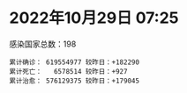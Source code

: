 
# 2022年10月29日 07:25
感染国家总数：198
```
累计确诊： 619554977 较昨日：+182290
累计死亡：   6578514 较昨日：+927
累计治愈： 576129375 较昨日：+179045
```
<div id="main" style="width:100%;height:800px;margin-bottom:10px;"></div>
<div id="second" style="width:100%;height:1000px;margin-bottom:10px;"></div>
<div id="third" style="width:100%;height:1000px;margin-bottom:10px;"></div>
<div id="last" style="width:100%;height:3000px;"></div>

<script>
import * as echarts from "echarts";
export default {
  mounted () {
    this.chart = echarts.init(document.getElementById("main"), "dark")
    this.secondChart = echarts.init(document.getElementById("second"), "dark")
    this.thirdChart = echarts.init(document.getElementById("third"), "dark")
    this.lastChart = echarts.init(document.getElementById("last"), "dark")
    var option = {
      tooltip: { trigger: "axis", axisPointer: { type: "shadow" } },
      legend: {},
      grid: { left: "3%", right: "4%", bottom: "3%", containLabel: true },
      xAxis: { type: "value" },
      yAxis: {
        type: "category", data: ["意大利","英国","韩国","巴西","德国","法国","印度","美国",]
      },
      series: [
        { name: "新增确诊", type: "bar", stack: "total", label: { show: true }, emphasis: { focus: "series" }, data: [29037,267,0,0,0,25783,0,17637,] }, 
        { name: "累计确诊", type: "bar", stack: "total", label: { show: true }, emphasis: { focus: "series" }, data: [23504224,24122909,25466992,34857648,35523412,36770438,44649088,99299591,] }, 
        { name: "新增死亡", type: "bar", stack: "total", label: { show: true }, emphasis: { focus: "series" }, data: [85,0,0,0,0,61,0,165,] }, 
        { name: "累计死亡", type: "bar", stack: "total", label: { show: true }, emphasis: { focus: "series" }, data: [179025,209939,29100,688013,153377,156832,528999,1094761,] }, 
        { name: "累计治愈", type: "bar", stack: "total", label: { show: true }, emphasis: { focus: "series" }, data: [22849293,24692,24950701,34038995,33772800,35666856,44100691,96770614,] },]
    }
    this.chart.setOption(option);
    var secondOption = {
      tooltip: { trigger: "axis", axisPointer: { type: "shadow" } },
      legend: {},
      grid: { left: "3%", right: "4%", bottom: "3%", containLabel: true },
      xAxis: { type: "value" },
      yAxis: {
        type: "category", data: ["墨西哥","伊朗","荷兰","阿根廷","澳大利亚","越南","西班牙","土耳其","俄罗斯","日本",]
      },
      series: [
        { name: "新增确诊", type: "bar", stack: "total", label: { show: true }, emphasis: { focus: "series" }, data: [0,106,0,0,273,2549,23753,0,7606,39254,] }, 
        { name: "累计确诊", type: "bar", stack: "total", label: { show: true }, emphasis: { focus: "series" }, data: [7108686,7557240,8505321,9717546,10374125,11501906,13511768,16919638,21409815,22188117,] }, 
        { name: "新增死亡", type: "bar", stack: "total", label: { show: true }, emphasis: { focus: "series" }, data: [0,3,0,0,1,0,220,0,78,51,] }, 
        { name: "累计死亡", type: "bar", stack: "total", label: { show: true }, emphasis: { focus: "series" }, data: [330353,144565,22784,129979,15657,43162,115078,101203,389950,46536,] }, 
        { name: "累计治愈", type: "bar", stack: "total", label: { show: true }, emphasis: { focus: "series" }, data: [6381688,7331432,8399552,9582333,10216900,10602546,13294994,16818435,20775589,20484651,] },]
    }
    this.secondChart.setOption(secondOption);
    var thirdOption = {
      tooltip: { trigger: "axis", axisPointer: { type: "shadow" } },
      legend: {},
      grid: { left: "3%", right: "4%", bottom: "3%", containLabel: true },
      xAxis: { type: "value" },
      yAxis: {
        type: "category", data: ["泰国","智利","马来西亚","希腊","乌克兰","奥地利","葡萄牙","哥伦比亚","波兰","印度尼西亚",]
      },
      series: [
        { name: "新增确诊", type: "bar", stack: "total", label: { show: true }, emphasis: { focus: "series" }, data: [0,7131,0,0,0,5102,0,0,790,3015,] }, 
        { name: "累计确诊", type: "bar", stack: "total", label: { show: true }, emphasis: { focus: "series" }, data: [4689897,4744343,4890437,5135200,5296254,5426408,5518155,6309716,6339321,6484764,] }, 
        { name: "新增死亡", type: "bar", stack: "total", label: { show: true }, emphasis: { focus: "series" }, data: [0,25,0,0,0,17,0,0,12,22,] }, 
        { name: "累计死亡", type: "bar", stack: "total", label: { show: true }, emphasis: { focus: "series" }, data: [32922,61632,36462,33574,110008,20963,25209,141837,118107,158544,] }, 
        { name: "累计治愈", type: "bar", stack: "total", label: { show: true }, emphasis: { focus: "series" }, data: [4649509,4665063,4825255,5040480,5125616,5330927,5465228,6137878,5335940,6303477,] },]
    }
    this.thirdChart.setOption(thirdOption);
    var lastOption = {
      tooltip: { trigger: "axis", axisPointer: { type: "shadow" } },
      legend: {},
      grid: { left: "3%", right: "4%", bottom: "3%", containLabel: true },
      xAxis: { type: "value" },
      yAxis: {
        type: "category", data: ["朝鲜","西撒哈拉","蒙特塞拉特岛","梵蒂冈","红宝石公主号","钻石公主号","圣文森特岛","列支敦士登公国","安圭拉","圣多美和普林西比","特克斯和凯科斯群岛","圣基茨和尼维斯","乍得","塞拉利昂","利比里亚","科摩罗","几内亚比绍","安提瓜和巴布达","尼日尔","厄立特里亚","也门","冈比亚","摩纳哥","中非共和国","吉布提","多米尼克","萨摩亚","赤道几内亚","塔吉克斯坦","南苏丹","尼加拉瓜","格林纳达","直布罗陀","圣马力诺","布基纳法索","东帝汶","刚果（布）","索马里","贝宁","圣卢西亚","马里","海地","莱索托","巴哈马","几内亚","多哥","坦桑尼亚","毛里求斯","阿鲁巴","巴布亚新几内亚","安道尔","加蓬","塞舌尔","布隆迪","叙利亚","不丹","佛得角","毛里塔尼亚","苏丹","马达加斯加","斐济","伯利兹","圭亚那","斯威士兰","新喀里多尼亚","法属波利尼西亚","苏里南","科特迪瓦","马拉维","塞内加尔","刚果（金）","法属圭亚那","巴巴多斯","安哥拉","马耳他","喀麦隆","卢旺达","柬埔寨","波多黎各","牙买加","乌干达","纳米比亚","加纳","特立尼达和多巴哥","马尔代夫","萨尔瓦多","阿富汗","冰岛","吉尔吉斯斯坦","老挝","马提尼克岛","莫桑比克","文莱","乌兹别克斯坦","津巴布韦","尼日利亚","阿尔及利亚","黑山","卢森堡","博茨瓦纳","阿尔巴尼亚","赞比亚","肯尼亚","北马其顿","阿曼","波黑","亚美尼亚","洪都拉斯","卡塔尔","埃塞俄比亚","利比亚","埃及","委内瑞拉","摩尔多瓦","塞浦路斯","爱沙尼亚","巴勒斯坦","缅甸","多米尼加","科威特","斯里兰卡","巴林","巴拉圭","沙特阿拉伯","阿塞拜疆","拉脱维亚","蒙古国","巴拿马","乌拉圭","白俄罗斯","尼泊尔","厄瓜多尔","阿联酋","玻利维亚","古巴","哥斯达黎加","危地马拉","突尼斯","黎巴嫩","斯洛文尼亚","克罗地亚","摩洛哥","立陶宛","保加利亚","芬兰","哈萨克斯坦","挪威","巴基斯坦","爱尔兰","约旦","格鲁吉亚","新西兰","斯洛伐克","孟加拉国","新加坡","匈牙利","塞尔维亚","伊拉克","瑞典","丹麦","罗马尼亚","菲律宾","南非","秘鲁","捷克","瑞士","加拿大","比利时","以色列",]
      },
      series: [
        { name: "新增确诊", type: "bar", stack: "total", label: { show: true }, emphasis: { focus: "series" }, data: [0,0,0,0,0,0,0,0,0,0,0,0,0,0,0,0,0,0,0,0,0,0,0,0,0,0,0,0,0,0,0,0,0,0,0,0,0,0,0,0,0,0,0,0,0,0,0,0,0,0,0,0,0,0,0,0,0,0,0,0,0,0,0,0,0,0,0,0,0,0,0,0,0,0,13,0,0,0,0,0,0,0,0,0,0,0,148,0,0,0,0,0,0,0,0,0,9,68,0,0,22,0,66,44,0,30,0,0,406,25,0,0,0,0,2821,0,0,176,0,0,14,243,0,237,49,496,0,0,0,0,12,0,333,0,1,0,0,0,206,952,330,26,413,0,0,0,0,0,1942,0,0,0,175,0,5301,0,1908,0,0,584,439,1557,410,0,0,0,0,0,531,] }, 
        { name: "累计确诊", type: "bar", stack: "total", label: { show: true }, emphasis: { focus: "series" }, data: [1,10,11,29,620,712,2298,3026,3866,6266,6429,6548,7620,7754,7988,8762,8848,9106,9931,10187,11939,12508,14936,15260,15690,15760,15946,17171,17786,17823,18491,19536,20121,21565,21631,23300,24837,27237,27782,29550,32723,33811,34490,37364,38047,39293,39804,40589,43291,45393,46535,48914,49035,50470,57356,62331,62397,63333,63473,66706,68264,68943,71436,73526,74377,76758,81185,87731,88073,88679,93027,94259,103014,103131,115307,121652,132556,137981,151732,151931,169396,169908,170573,184713,185280,201785,202756,206356,206399,216223,223728,230431,237656,244551,257893,266043,270826,282617,297757,326344,332911,333674,339036,344075,398775,399891,445100,456988,467980,493937,507034,515645,545777,593246,599118,606498,620816,631235,647205,661787,671051,689256,717628,821777,823149,951164,984614,989608,989629,994037,1000538,1008035,1036693,1109309,1111279,1133096,1139274,1146152,1218474,1231922,1246375,1265549,1267507,1277342,1348737,1394619,1464520,1573922,1672319,1746997,1780691,1831233,1852223,2034866,2091889,2141513,2401945,2461247,2611580,3135747,3285833,4000783,4027567,4153919,4156497,4211438,4314718,4612239,4681757,] }, 
        { name: "新增死亡", type: "bar", stack: "total", label: { show: true }, emphasis: { focus: "series" }, data: [0,0,0,0,0,0,0,0,0,0,0,0,0,0,0,0,0,0,0,0,0,0,0,0,0,0,0,0,0,0,0,0,0,0,0,0,0,0,0,0,0,0,0,0,0,0,0,0,0,0,0,0,0,0,0,0,0,0,0,0,0,0,0,0,0,0,0,0,0,0,0,0,0,0,0,0,0,0,0,0,0,0,0,0,0,0,0,0,0,0,0,0,0,0,0,0,0,0,0,0,0,0,0,0,0,0,0,0,0,0,0,0,0,0,3,0,0,0,0,0,2,3,0,2,1,3,0,0,0,0,0,0,0,0,0,0,0,0,2,4,4,0,4,0,0,0,0,0,34,0,0,0,6,0,2,0,11,0,0,9,5,38,54,0,0,0,0,0,0,] }, 
        { name: "累计死亡", type: "bar", stack: "total", label: { show: true }, emphasis: { focus: "series" }, data: [1,1,1,0,10,13,12,59,12,77,36,46,194,126,294,161,176,146,312,103,2158,372,63,113,189,74,29,183,125,138,225,237,108,119,387,138,386,1361,163,404,742,857,706,833,456,290,845,1030,232,668,155,306,171,38,3163,21,410,997,4972,1411,878,687,1281,1422,314,649,1390,827,2683,1968,1445,411,560,1917,808,1935,1467,3056,2609,3320,3628,4080,1460,4249,308,4230,7820,213,2991,758,1047,2224,225,1637,5606,3155,6881,2785,1133,2790,3592,4017,5678,9564,4260,16169,8706,11037,684,7572,6437,24613,5820,11887,1194,2739,5404,19480,4384,2566,16779,1527,19598,9403,9943,6051,2179,8506,7515,7118,12019,35920,2348,22239,8530,8990,19880,29257,10704,6882,17121,16281,9391,37857,6568,13692,4208,30625,8006,14122,16900,3085,20592,29417,1672,47938,17220,25358,20628,7321,67179,63959,102311,216909,41567,14237,46025,32902,11759,] }, 
        { name: "累计治愈", type: "bar", stack: "total", label: { show: true }, emphasis: { focus: "series" }, data: [0,9,2,29,0,699,2233,2948,3849,6186,6364,6482,4874,4393,7682,8421,8642,8954,8890,10080,9124,12028,14800,14615,15427,15673,1605,16786,17264,17335,4225,19248,16579,21272,21143,23102,24006,13182,27464,29095,31896,32177,25980,36253,37118,38995,183,38918,42438,43982,46251,48363,47995,50183,54179,61564,61923,62167,57579,65278,66323,68239,70123,72024,73915,33500,49626,86879,84974,86609,83534,11254,102024,101155,113741,118616,131061,134918,129614,99392,100431,165763,168807,179927,163687,179410,180421,75685,196406,7660,0,228146,222140,241486,251904,259388,182412,279347,288991,322955,327739,329627,332969,334249,384669,377626,434017,132498,465262,472081,500555,442182,539255,504142,586803,524990,614962,597898,642571,658586,654253,685409,697990,807822,812889,936895,981717,980283,981066,985592,987914,970657,1015638,1065194,1102683,860711,1118206,983630,1087587,1206507,1226291,1249041,1247656,1229468,1300180,1380159,1458962,1538689,1656517,1731007,1637293,1812785,1828391,1979343,1997960,2061999,2362405,2435588,2566711,3117794,3211336,3915139,3912506,3933660,4104873,4071800,4202995,4509052,4661697,] },]
    }
    this.lastChart.setOption(lastOption);

    window.onresize = () => {
      this.chart.resize()
      this.secondChart.resize()
      this.thirdChart.resize()
      this.lastChart.resize()
    }
  }
};
</script>

|国家|新增确诊|累计确诊|新增死亡|累计死亡|累计治愈|
|:--:|---:|---:|---:|---:|---:|
|美国|17637|99299591|165|1094761|96770614|
|印度|0|44649088|0|528999|44100691|
|法国|25783|36770438|61|156832|35666856|
|德国|0|35523412|0|153377|33772800|
|巴西|0|34857648|0|688013|34038995|
|韩国|0|25466992|0|29100|24950701|
|英国|267|24122909|0|209939|24692|
|意大利|29037|23504224|85|179025|22849293|
|日本|39254|22188117|51|46536|20484651|
|俄罗斯|7606|21409815|78|389950|20775589|
|土耳其|0|16919638|0|101203|16818435|
|西班牙|23753|13511768|220|115078|13294994|
|越南|2549|11501906|0|43162|10602546|
|澳大利亚|273|10374125|1|15657|10216900|
|阿根廷|0|9717546|0|129979|9582333|
|荷兰|0|8505321|0|22784|8399552|
|伊朗|106|7557240|3|144565|7331432|
|墨西哥|0|7108686|0|330353|6381688|
|印度尼西亚|3015|6484764|22|158544|6303477|
|波兰|790|6339321|12|118107|5335940|
|哥伦比亚|0|6309716|0|141837|6137878|
|葡萄牙|0|5518155|0|25209|5465228|
|奥地利|5102|5426408|17|20963|5330927|
|乌克兰|0|5296254|0|110008|5125616|
|希腊|0|5135200|0|33574|5040480|
|马来西亚|0|4890437|0|36462|4825255|
|智利|7131|4744343|25|61632|4665063|
|泰国|0|4689897|0|32922|4649509|
|以色列|531|4681757|0|11759|4661697|
|比利时|0|4612239|0|32902|4509052|
|加拿大|0|4314718|0|46025|4202995|
|瑞士|0|4211438|0|14237|4071800|
|捷克|0|4156497|0|41567|4104873|
|秘鲁|0|4153919|0|216909|3933660|
|南非|410|4027567|54|102311|3912506|
|菲律宾|1557|4000783|38|63959|3915139|
|罗马尼亚|439|3285833|5|67179|3211336|
|丹麦|584|3135747|9|7321|3117794|
|瑞典|0|2611580|0|20628|2566711|
|伊拉克|0|2461247|0|25358|2435588|
|塞尔维亚|1908|2401945|11|17220|2362405|
|匈牙利|0|2141513|0|47938|2061999|
|新加坡|5301|2091889|2|1672|1997960|
|孟加拉国|0|2034866|0|29417|1979343|
|斯洛伐克|175|1852223|6|20592|1828391|
|新西兰|0|1831233|0|3085|1812785|
|格鲁吉亚|0|1780691|0|16900|1637293|
|约旦|0|1746997|0|14122|1731007|
|爱尔兰|1942|1672319|34|8006|1656517|
|巴基斯坦|0|1573922|0|30625|1538689|
|挪威|0|1464520|0|4208|1458962|
|哈萨克斯坦|0|1394619|0|13692|1380159|
|芬兰|0|1348737|0|6568|1300180|
|保加利亚|0|1277342|0|37857|1229468|
|立陶宛|413|1267507|4|9391|1247656|
|摩洛哥|26|1265549|0|16281|1249041|
|克罗地亚|330|1246375|4|17121|1226291|
|斯洛文尼亚|952|1231922|4|6882|1206507|
|黎巴嫩|206|1218474|2|10704|1087587|
|突尼斯|0|1146152|0|29257|983630|
|危地马拉|0|1139274|0|19880|1118206|
|哥斯达黎加|0|1133096|0|8990|860711|
|古巴|1|1111279|0|8530|1102683|
|玻利维亚|0|1109309|0|22239|1065194|
|阿联酋|333|1036693|0|2348|1015638|
|厄瓜多尔|0|1008035|0|35920|970657|
|尼泊尔|12|1000538|0|12019|987914|
|白俄罗斯|0|994037|0|7118|985592|
|乌拉圭|0|989629|0|7515|981066|
|巴拿马|0|989608|0|8506|980283|
|蒙古国|0|984614|0|2179|981717|
|拉脱维亚|496|951164|3|6051|936895|
|阿塞拜疆|49|823149|1|9943|812889|
|沙特阿拉伯|237|821777|2|9403|807822|
|巴拉圭|0|717628|0|19598|697990|
|巴林|243|689256|3|1527|685409|
|斯里兰卡|14|671051|2|16779|654253|
|科威特|0|661787|0|2566|658586|
|多米尼加|0|647205|0|4384|642571|
|缅甸|176|631235|0|19480|597898|
|巴勒斯坦|0|620816|0|5404|614962|
|爱沙尼亚|0|606498|0|2739|524990|
|塞浦路斯|2821|599118|3|1194|586803|
|摩尔多瓦|0|593246|0|11887|504142|
|委内瑞拉|0|545777|0|5820|539255|
|埃及|0|515645|0|24613|442182|
|利比亚|0|507034|0|6437|500555|
|埃塞俄比亚|25|493937|0|7572|472081|
|卡塔尔|406|467980|0|684|465262|
|洪都拉斯|0|456988|0|11037|132498|
|亚美尼亚|0|445100|0|8706|434017|
|波黑|30|399891|0|16169|377626|
|阿曼|0|398775|0|4260|384669|
|北马其顿|44|344075|0|9564|334249|
|肯尼亚|66|339036|0|5678|332969|
|赞比亚|0|333674|0|4017|329627|
|阿尔巴尼亚|22|332911|0|3592|327739|
|博茨瓦纳|0|326344|0|2790|322955|
|卢森堡|0|297757|0|1133|288991|
|黑山|68|282617|0|2785|279347|
|阿尔及利亚|9|270826|0|6881|182412|
|尼日利亚|0|266043|0|3155|259388|
|津巴布韦|0|257893|0|5606|251904|
|乌兹别克斯坦|0|244551|0|1637|241486|
|文莱|0|237656|0|225|222140|
|莫桑比克|0|230431|0|2224|228146|
|马提尼克岛|0|223728|0|1047|0|
|老挝|0|216223|0|758|7660|
|吉尔吉斯斯坦|0|206399|0|2991|196406|
|冰岛|0|206356|0|213|75685|
|阿富汗|148|202756|0|7820|180421|
|萨尔瓦多|0|201785|0|4230|179410|
|马尔代夫|0|185280|0|308|163687|
|特立尼达和多巴哥|0|184713|0|4249|179927|
|加纳|0|170573|0|1460|168807|
|纳米比亚|0|169908|0|4080|165763|
|乌干达|0|169396|0|3628|100431|
|牙买加|0|151931|0|3320|99392|
|波多黎各|0|151732|0|2609|129614|
|柬埔寨|0|137981|0|3056|134918|
|卢旺达|0|132556|0|1467|131061|
|喀麦隆|0|121652|0|1935|118616|
|马耳他|13|115307|0|808|113741|
|安哥拉|0|103131|0|1917|101155|
|巴巴多斯|0|103014|0|560|102024|
|法属圭亚那|0|94259|0|411|11254|
|刚果（金）|0|93027|0|1445|83534|
|塞内加尔|0|88679|0|1968|86609|
|马拉维|0|88073|0|2683|84974|
|科特迪瓦|0|87731|0|827|86879|
|苏里南|0|81185|0|1390|49626|
|法属波利尼西亚|0|76758|0|649|33500|
|新喀里多尼亚|0|74377|0|314|73915|
|斯威士兰|0|73526|0|1422|72024|
|圭亚那|0|71436|0|1281|70123|
|伯利兹|0|68943|0|687|68239|
|斐济|0|68264|0|878|66323|
|马达加斯加|0|66706|0|1411|65278|
|苏丹|0|63473|0|4972|57579|
|毛里塔尼亚|0|63333|0|997|62167|
|佛得角|0|62397|0|410|61923|
|不丹|0|62331|0|21|61564|
|叙利亚|0|57356|0|3163|54179|
|布隆迪|0|50470|0|38|50183|
|塞舌尔|0|49035|0|171|47995|
|加蓬|0|48914|0|306|48363|
|安道尔|0|46535|0|155|46251|
|巴布亚新几内亚|0|45393|0|668|43982|
|阿鲁巴|0|43291|0|232|42438|
|毛里求斯|0|40589|0|1030|38918|
|坦桑尼亚|0|39804|0|845|183|
|多哥|0|39293|0|290|38995|
|几内亚|0|38047|0|456|37118|
|巴哈马|0|37364|0|833|36253|
|莱索托|0|34490|0|706|25980|
|海地|0|33811|0|857|32177|
|马里|0|32723|0|742|31896|
|圣卢西亚|0|29550|0|404|29095|
|贝宁|0|27782|0|163|27464|
|索马里|0|27237|0|1361|13182|
|刚果（布）|0|24837|0|386|24006|
|东帝汶|0|23300|0|138|23102|
|布基纳法索|0|21631|0|387|21143|
|圣马力诺|0|21565|0|119|21272|
|直布罗陀|0|20121|0|108|16579|
|格林纳达|0|19536|0|237|19248|
|尼加拉瓜|0|18491|0|225|4225|
|南苏丹|0|17823|0|138|17335|
|塔吉克斯坦|0|17786|0|125|17264|
|赤道几内亚|0|17171|0|183|16786|
|萨摩亚|0|15946|0|29|1605|
|多米尼克|0|15760|0|74|15673|
|吉布提|0|15690|0|189|15427|
|中非共和国|0|15260|0|113|14615|
|摩纳哥|0|14936|0|63|14800|
|冈比亚|0|12508|0|372|12028|
|也门|0|11939|0|2158|9124|
|厄立特里亚|0|10187|0|103|10080|
|尼日尔|0|9931|0|312|8890|
|安提瓜和巴布达|0|9106|0|146|8954|
|几内亚比绍|0|8848|0|176|8642|
|科摩罗|0|8762|0|161|8421|
|利比里亚|0|7988|0|294|7682|
|塞拉利昂|0|7754|0|126|4393|
|乍得|0|7620|0|194|4874|
|圣基茨和尼维斯|0|6548|0|46|6482|
|特克斯和凯科斯群岛|0|6429|0|36|6364|
|圣多美和普林西比|0|6266|0|77|6186|
|安圭拉|0|3866|0|12|3849|
|列支敦士登公国|0|3026|0|59|2948|
|圣文森特岛|0|2298|0|12|2233|
|钻石公主号|0|712|0|13|699|
|红宝石公主号|0|620|0|10|0|
|梵蒂冈|0|29|0|0|29|
|蒙特塞拉特岛|0|11|0|1|2|
|西撒哈拉|0|10|0|1|9|
|朝鲜|0|1|0|1|0|

